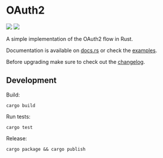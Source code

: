 # OAuth2

<a href="https://crates.io/crates/oauth2"><img src="https://img.shields.io/crates/v/oauth2.svg"></a>
<a href="https://travis-ci.org/ramosbugs/oauth2-rs"><img src="https://travis-ci.org/ramosbugs/oauth2-rs.svg?branch=master"></a>

A simple implementation of the OAuth2 flow in Rust.

Documentation is available on [docs.rs](https://docs.rs/crate/oauth2) or check the [examples](https://github.com/ramosbugs/oauth2-rs/tree/master/examples).

Before upgrading make sure to check out the [changelog](https://github.com/ramosbugs/oauth2-rs/releases).

## Development

Build:

```
cargo build
```

Run tests:

```
cargo test
```

Release:

```
cargo package && cargo publish
```
